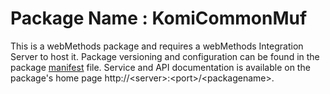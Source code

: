 # Package Name : KomiCommonMuf
This is a webMethods package and requires a webMethods Integration Server to host it. Package versioning and configuration can be found in the package [manifest](./KomiCommonMuf/manifest.v3) file. Service and API documentation is available on the package's home page http://&lt;server&gt;:&lt;port&gt;/&lt;packagename>.